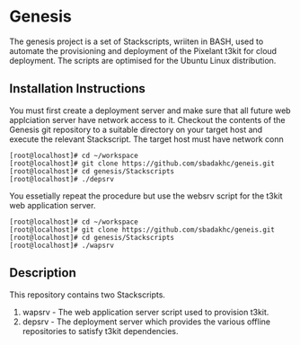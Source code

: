 Genesis 
=======
The genesis project is a set of Stackscripts, wriiten in BASH, used to automate the provisioning and deployment of the Pixelant t3kit for cloud deployment.  The scripts are optimised for the Ubuntu Linux distribution.


Installation Instructions
------------------------

You must first create a deployment server and make sure that all future web applciation server have network access to it. 
Checkout the contents of the Genesis git repository to a suitable directory on your target host and execute the relevant Stackscript.  The target host must have network conn
```
[root@localhost]# cd ~/workspace
[root@localhost]# git clone https://github.com/sbadakhc/geneis.git
[root@localhost]# cd genesis/Stackscripts
[root@localhost]# ./depsrv
```

You essetially repeat the procedure but use the websrv script for the t3kit web application server.
```
[root@localhost]# cd ~/workspace
[root@localhost]# git clone https://github.com/sbadakhc/geneis.git
[root@localhost]# cd genesis/Stackscripts
[root@localhost]# ./wapsrv
```

Description
-----------

This repository contains two Stackscripts.  

1. wapsrv - The web application server script used to provision t3kit.
2. depsrv - The deployment server which provides the various offline repositories to satisfy t3kit dependencies.
